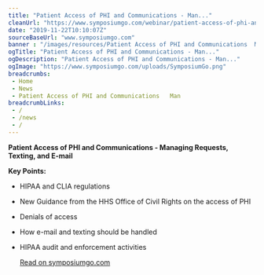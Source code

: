 ```yaml
--- 
title: "Patient Access of PHI and Communications - Man..."
cleanUrl: "https://www.symposiumgo.com/webinar/patient-access-of-phi-and-communications---managing-requests-texting-and-e-mail"
date: "2019-11-22T10:10:07Z"
sourceBaseUrl: "www.symposiumgo.com"
banner : "/images/resources/Patient Access of PHI and Communications  Man.png"
ogTitle: "Patient Access of PHI and Communications - Man..."
ogDescription: "Patient Access of PHI and Communications - Man..."
ogImage: "https://www.symposiumgo.com/uploads/SymposiumGo.png"
breadcrumbs:
 - Home
 - News
 - Patient Access of PHI and Communications   Man
breadcrumbLinks:
 - / 
 - /news
 - / 
---
```

**Patient Access of PHI and Communications - Managing Requests, Texting, and E-mail**

**Key Points:**

*   HIPAA and CLIA regulations
*   New Guidance from the HHS Office of Civil Rights on the access of PHI
*   Denials of access
*   How e-mail and texting should be handled
*   HIPAA audit and enforcement activities  
      
    [Read on symposiumgo.com](https://www.symposiumgo.com/webinar/patient-access-of-phi-and-communications---managing-requests-texting-and-e-mail)
